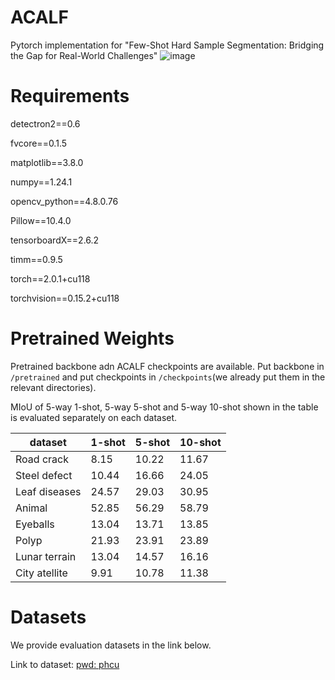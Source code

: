 # ACALF
Pytorch implementation for "Few-Shot Hard Sample Segmentation: Bridging the Gap for Real-World Challenges"
![image](https://github.com/user-attachments/assets/922b30d4-d6d9-47df-8009-644e092c532e)
# Requirements
detectron2==0.6

fvcore==0.1.5

matplotlib==3.8.0

numpy==1.24.1

opencv_python==4.8.0.76

Pillow==10.4.0

tensorboardX==2.6.2

timm==0.9.5

torch==2.0.1+cu118

torchvision==0.15.2+cu118
# Pretrained Weights
Pretrained backbone adn ACALF checkpoints are available. Put backbone in `/pretrained` and put checkpoints in `/checkpoints`(we already put them in the relevant directories). 

MIoU of 5-way 1-shot, 5-way 5-shot and 5-way 10-shot shown in the table is evaluated separately on each dataset.


| dataset | 1-shot | 5-shot | 10-shot |
| ------- | ------ | ------ | ------- |
| Road crack |8.15 |10.22 | 11.67 |
| Steel defect |10.44 |16.66 |24.05 |
| Leaf diseases|24.57 |29.03 |30.95 |
| Animal |52.85 |56.29 |58.79 |
| Eyeballs | 13.04| 13.71| 13.85|
| Polyp | 21.93| 23.91| 23.89|
| Lunar terrain |13.04|14.57 |16.16 | 
| City atellite |9.91|10.78 |11.38 | 

# Datasets 
We provide evaluation datasets in the link below. 

Link to dataset: [pwd: phcu](https://pan.baidu.com/s/1KpFcpuEmta7Vb8Xruyz3qA)
